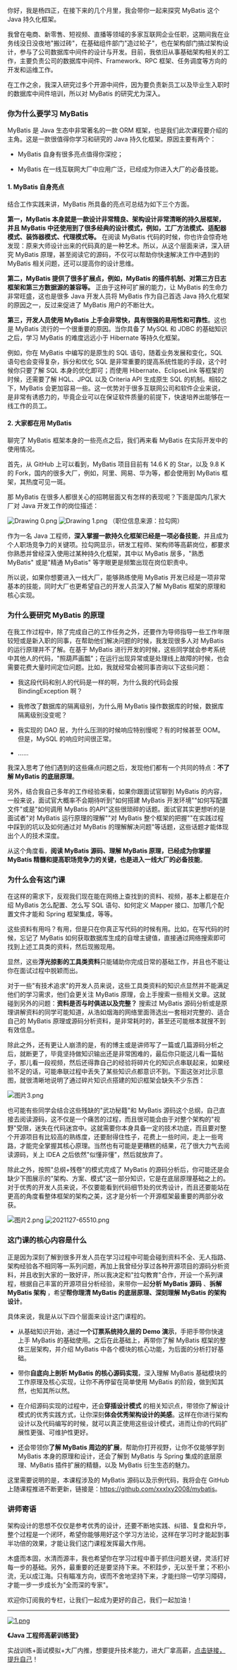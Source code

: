 你好，我是杨四正，在接下来的几个月里，我会带你一起来探究 MyBatis 这个 Java 持久化框架。

我曾在电商、新零售、短视频、直播等领域的多家互联网企业任职，这期间我在业务线没日没夜地"搬过砖"，在基础组件部门"造过轮子"，也在架构部门搞过架构设计，参与了公司数据库中间件的设计与开发。目前，我依旧从事基础架构相关的工作，主要负责公司的数据库中间件、Framework、RPC 框架、任务调度等方向的开发和运维工作。

在工作之余，我深入研究过多个开源中间件，因为要负责新员工以及毕业生入职时的数据库中间件培训，所以对 MyBatis 的研究尤为深入。

### 你为什么要学习 MyBatis

MyBatis 是 Java 生态中非常著名的一款 ORM 框架，也是我们此次课程要介绍的主角。这是一款很值得你学习和研究的 Java 持久化框架。原因主要有两个：

* MyBatis 自身有很多亮点值得你深挖；

* MyBatis 在一线互联网大厂中应用广泛，已经成为你进入大厂的必备技能。

#### 1. MyBatis 自身亮点

结合工作实践来讲，MyBatis 所具备的亮点可总结为如下三个方面。

**第一，MyBatis 本身就是一款设计非常精良、架构设计非常清晰的持久层框架，并且 MyBatis 中还使用到了很多经典的设计模式，例如，工厂方法模式、适配器模式、装饰器模式、代理模式等。** 在阅读 MyBatis 代码的时候，你也许会惊奇地发现：原来大师设计出来的代码真的是一种艺术。所以，从这个层面来讲，深入研究 MyBatis 原理，甚至阅读它的源码，不仅可以帮助你快速解决工作中遇到的 MyBatis 相关问题，还可以提高你的设计思维。

**第二，MyBatis 提供了很多扩展点，例如，MyBatis 的插件机制、对第三方日志框架和第三方数据源的兼容等。** 正由于这种可扩展的能力，让 MyBatis 的生命力非常旺盛，这也是很多 Java 开发人员将 MyBatis 作为自己首选 Java 持久化框架的原因之一，反过来促进了 MyBatis 用户的不断壮大。

**第三，开发人员使用 MyBatis 上手会非常快，具有很强的易用性和可靠性**。这也是 MyBatis 流行的一个很重要的原因。当你具备了 MySQL 和 JDBC 的基础知识之后，学习 MyBatis 的难度远远小于 Hibernate 等持久化框架。

例如，你在 MyBatis 中编写的是原生的 SQL 语句，随着业务发展和变化，SQL 语句也会变得复杂，拆分和优化 SQL 是非常重要的提高系统性能的手段，这个时候你只要了解 SQL 本身的优化即可；而使用 Hibernate、EclipseLink 等框架的时候，还需要了解 HQL、JPQL 以及 Criteria API 生成原生 SQL 的机制。相较之下，MyBatis 会更加容易一些。这一优势对于很多互联网公司和软件企业来说，是非常有诱惑力的，毕竟企业可以在保证软件质量的前提下，快速培养出能够在一线工作的员工。

#### 2. 大家都在用 MyBatis

聊完了 MyBatis 框架本身的一些亮点之后，我们再来看 MyBatis 在实际开发中的使用情况。

首先，从 GitHub 上可以看到，MyBatis 项目目前有 14.6 K 的 Star，以及 9.8 K 的 Fork，国内的很多大厂，例如，阿里、网易、华为等，都会使用到 MyBatis 框架，其热度可见一斑。

那 MyBatis 在很多人都很关心的招聘层面又有怎样的表现呢？下面是国内几家大厂对 Java 开发工作的岗位描述：

<Image alt="Drawing 0.png" src="https://s0.lgstatic.com/i/image2/M01/07/C3/CgpVE2AJKUqAKtZTAAQvV9Mx8qY091.png"/>  
<Image alt="Drawing 1.png" src="https://s0.lgstatic.com/i/image2/M01/07/C2/Cip5yGAJKVKAGbUxAASCteXV8q8281.png"/>  
（职位信息来源：拉勾网）

作为一名 Java 工程师，**深入掌握一款持久化框架已经是一项必备技能**，并且成为个人职场竞争力的关键项。拉勾网显示，研发工程师、架构师等高薪岗位，都要求你熟悉并曾经深入使用过某种持久化框架，其中以 MyBatis 居多，"熟悉 MyBatis" 或是"精通 MyBatis" 等字眼更是频繁出现在岗位职责中。

所以说，如果你想要进入一线大厂，能够熟练使用 MyBatis 开发已经是一项非常基本的技能，同时大厂也更希望自己的开发人员深入了解 MyBatis 框架的原理和核心实现。

### 为什么要研究 MyBatis 的原理

在我工作过程中，除了完成自己的工作任务之外，还要作为导师指导一些工作年限较短或是新入职的同事，在帮助他们解决问题的时候，我发现很多人对 MyBatis 的运行原理并不了解。在基于 MyBatis 进行开发的时候，这些同学就会参考系统中其他人的代码，"照葫芦画瓢"；在运行出现异常或是处理线上故障的时候，也会需要花费大量时间定位问题。比如，我就经常会被同事咨询以下这些问题：

* 我这段代码和别人的代码是一样的啊，为什么我的代码会报 BindingException 啊？

* 我修改了数据库的隔离级别，为什么用 MyBatis 操作数据库的时候，数据库隔离级别没变呢？

* 我实现的 DAO 层，为什么压测的时候响应特别慢呢？有的时候甚至 OOM。但是，MySQL 的响应时间很正常。

* ......

我深入思考了他们遇到的这些痛点问题之后，发现他们都有一个共同的特点：**不了解 MyBatis 的底层原理**。

另外，结合我自己多年的工作经验来看，如果你跟面试官聊到 MyBatis 的内容，一般来说，面试官大概率不会期待听到"如何搭建 MyBatis 开发环境""如何写配置文件"或是"如何调用 MyBatis 的API"这些很琐碎的话题。面试官其实更想听的是面试者"对 MyBatis 运行原理的理解""对 MyBatis 整个框架的把握""在实践过程中踩到的坑以及如何通过对 MyBatis 的理解解决问题"等话题，这些话题才能体现出个人的技术深度。

从这个角度看，**阅读 MyBatis 源码、理解 MyBatis 原理，已经成为你掌握 MyBatis 精髓和提高职场竞争力的关键，也是进入一线大厂的必备技能**。

### 为什么会有这门课

在这样的需求下，反观我们现在能在网络上查找到的资料、视频，基本上都是在介绍 MyBatis 怎么配置、怎么写 SQL 语句、如何定义 Mapper 接口、加哪几个配置文件才能和 Spring 框架集成，等等。

这些资料有用吗？有用，但是只在你真正写代码的时候有用。比如，在写代码的时候，忘记了 MyBatis 如何获取数据库生成的自增主键值，直接通过网络搜索即可找到上述工具类的资料，然后现搬现用。

显然，这些**浮光掠影的工具类资料**只能辅助你完成日常的基础工作，并且也不能让你在面试过程中脱颖而出。

对于一些"有技术追求"的开发人员来说，这些工具类资料的知识点显然并不能满足他们的学习需求，他们会更关注 MyBatis 原理，会上手搜索一些相关文章。这就碰到另外的问题：**资料是否与时俱进以及完整？** 搜索过 MyBatis 源码分析或是原理讲解资料的同学可能知道，从浩如烟海的网络里面筛选出一套相对完整的、适合自己的 MyBatis 原理或源码分析资料，是非常耗时的，甚至还可能根本就搜不到有效信息。

除此之外，还有更让人崩溃的是，有的博主或是讲师写了一篇或几篇源码分析之后，就断更了，毕竟坚持做知识输出还是非常困难的，最后你只能这儿看一篇帖子，那儿看一段视频，然后还得靠自己的经验将碎片化的知识点串联起来，如果经验不足的话，可能串联过程中丢失了某些知识点都意识不到。下面这张对比示意图，就很清晰地说明了通过碎片知识点搭建的知识框架会缺失不少东西：

<Image alt="图片3.png" src="https://s0.lgstatic.com/i/image/M00/91/60/Ciqc1GAOXe2AJF1DAAKghEVKtaQ718.png"/>

也可能有些同学会结合这些残缺的"武功秘籍"和 MyBatis 源码这个总纲，自己直接去阅读源码，这不仅是一个痛苦的过程，而且很可能会由于对整个架构的"视野"受限，迷失在代码迷宫中。这就需要你本身具备一定的技术功底，而且要对整个开源项目有比较高的熟练度，还要耐得住性子，花费上一些时间，走上一些弯路，才能完全掌握其核心原理。当然也有可能是更糟糕的结果，花了很大力气去阅读源码，关上 IDEA 之后依然"似懂非懂"，然后就放弃了。

除此之外，按照"总纲+残卷"的模式完成了 MyBatis 的源码分析后，你可能还是会缺少下图展示的"架构、方案、模式"这一部分知识，它是在底层原理基础之上的。对于优秀的开发人员来说，不仅要能看到代码细节处的优秀设计，而且还要能站在更高的角度看整体框架的架构之美，这才是分析一个开源框架最重要的两部分收获。

<Image alt="图片2.png" src="https://s0.lgstatic.com/i/image2/M01/0A/21/Cip5yGAQ5d2AQ1WlAAHlKhm69Ys260.png"/>

<Image alt="2021127-65510.png" src="https://s0.lgstatic.com/i/image2/M01/0A/31/CgpVE2ARDmOAKOoSAAVhUzE5yeE415.png"/>

### 这门课的核心内容是什么

正是因为深刻了解到很多开发人员在学习过程中可能会碰到资料不全、无人指路、架构经验各不相同等一系列问题，再加上我曾经分享过各种开源项目的源码分析资料，并且收到大家的一致好评，所以我决定和"拉勾教育"合作，开设一个系列课程，根据自己丰富的开源项目分析经验，来带你一起**分析 MyBatis 源码** 、**拆解 MyBatis 架构** ，希望**帮你理清 MyBatis 的底层原理、深刻理解 MyBatis 的架构设计**。

具体来说，我是从以下四个层面来设计这门课程的。

* 从基础知识开始，通过**一个订票系统持久层的 Demo 演示**，手把手带你快速上手 MyBatis 的基础使用。之后在此基础上，再带你了解 MyBatis 框架的整体三层架构，并介绍 MyBatis 中各个模块的核心功能，为后面的分析打好基础。

* 带你**自底向上剖析 MyBatis 的核心源码实现**，深入理解 MyBatis 基础模块的工作原理及核心实现，让你不再停留在简单使用 MyBatis 的阶段，做到知其然，也知其所以然。

* 在介绍源码实现的过程中，还会**穿插设计模式** 的相关知识点，带领你了解设计模式的优秀实践方式，让你深刻**体会优秀架构设计的美感**。这样在你进行架构设计以及代码编写的时候，就可以真正使用这些设计模式，进而让你的代码扩展性更强、可维护性更好。

* 还会带领你**了解 MyBatis 周边的扩展**，帮助你打开视野，让你不仅能够学到 MyBatis 本身的原理和设计，还会了解到 MyBatis 与 Spring 集成的底层原理、MyBatis 插件扩展的精髓，以及 MyBatis 衍生生态的魅力。

这里需要说明的是，本课程涉及的 MyBatis 源码以及示例代码，我将会在 GitHub 上随课程推进不断更新，链接是：<https://github.com/xxxlxy2008/mybatis>。

### 讲师寄语

架构设计的思想不仅仅是参考优秀的设计，还要不断地实践、纠错、复盘和升华，整个过程是一个闭环，希望你能够用好这个学习方法论，这样在学习时才能起到事半功倍的效果，才能让我们这门课程发挥最大作用。

木盛而本固，水清而源丰，我也希望你在学习过程中善于抓住问题关键，灵活打好每一步的基础。另外，最重要的还是要坚持下来。不积跬步，无以至千里；不积小流，无以成江海。只有瞄准方向，锲而不舍地坚持下来，才能扫除一切学习障碍，才能一步一步成长为"全而深的专家"。

欢迎你订阅我的专栏，让我们一起成为更好的自己，我们一起加油！

*** ** * ** ***

[<Image alt="1.png" src="https://s0.lgstatic.com/i/image/M00/6D/3E/CgqCHl-s60-AC0B_AAhXSgFweBY762.png"/>](https://shenceyun.lagou.com/t/Mka)

**《Java 工程师高薪训练营》**

实战训练+面试模拟+大厂内推，想要提升技术能力，进大厂拿高薪，[点击链接，提升自己](https://shenceyun.lagou.com/t/Mka)！
